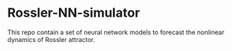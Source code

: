 # Rossler-NN-simulator
This repo contain a set of neural network models to forecast the nonlinear dynamics of Rossler attractor.
